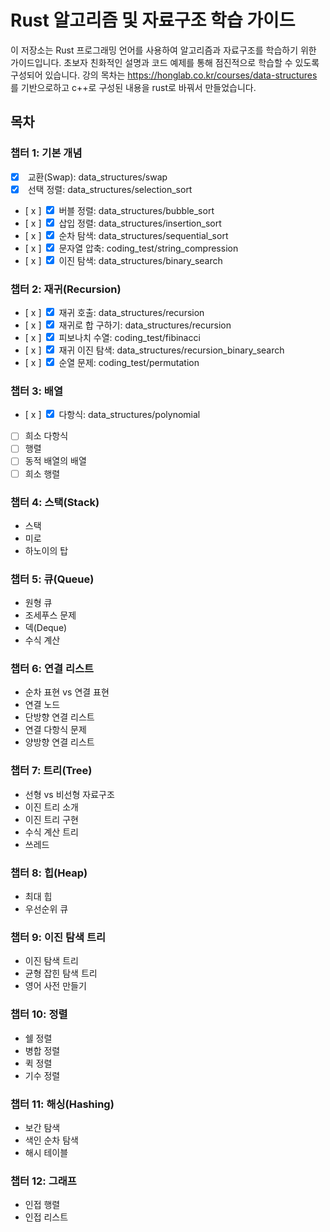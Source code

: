 # Rust 알고리즘 및 자료구조 학습 가이드

이 저장소는 Rust 프로그래밍 언어를 사용하여 알고리즘과 자료구조를 학습하기 위한 가이드입니다. 초보자 친화적인 설명과 코드 예제를 통해 점진적으로 학습할 수 있도록 구성되어 있습니다.
강의 목차는 https://honglab.co.kr/courses/data-structures 를 기반으로하고 c++로 구성된 내용을 rust로 바꿔서 만들었습니다.

## 목차

### 챕터 1: 기본 개념
- [x] <input type="checkbox" checked />  교환(Swap): data_structures/swap <br/>
- [x] <input type="checkbox" checked /> 선택 정렬: data_structures/selection_sort <br/>
- [ x ] <input type="checkbox" checked /> 버블 정렬: data_structures/bubble_sort <br/>
- [ x ] <input type="checkbox" checked /> 삽입 정렬: data_structures/insertion_sort <br/>
- [ x ] <input type="checkbox" checked /> 순차 탐색: data_structures/sequential_sort <br/>
- [ x ] <input type="checkbox" checked /> 문자열 압축: coding_test/string_compression <br/>
- [ x ] <input type="checkbox" checked /> 이진 탐색: data_structures/binary_search <br/>

### 챕터 2: 재귀(Recursion)
- [ x ] <input type="checkbox" checked />  재귀 호출: data_structures/recursion <br/>
- [ x ] <input type="checkbox" checked />  재귀로 합 구하기: data_structures/recursion <br/>
- [ x ] <input type="checkbox" checked />  피보나치 수열: coding_test/fibinacci <br/>
- [ x ] <input type="checkbox" checked />  재귀 이진 탐색: data_structures/recursion_binary_search <br/>
- [ x ] <input type="checkbox" checked />  순열 문제: coding_test/permutation <br/>

### 챕터 3: 배열
- [ x ] <input type="checkbox" checked /> 다항식: data_structures/polynomial <br/>
- [ ] 희소 다항식
- [ ] 행렬
- [ ] 동적 배열의 배열
- [ ] 희소 행렬

### 챕터 4: 스택(Stack)
- 스택
- 미로
- 하노이의 탑

### 챕터 5: 큐(Queue)
- 원형 큐
- 조세푸스 문제
- 덱(Deque)
- 수식 계산

### 챕터 6: 연결 리스트
- 순차 표현 vs 연결 표현
- 연결 노드
- 단방향 연결 리스트
- 연결 다항식 문제
- 양방향 연결 리스트

### 챕터 7: 트리(Tree)
- 선형 vs 비선형 자료구조
- 이진 트리 소개
- 이진 트리 구현
- 수식 계산 트리
- 쓰레드

### 챕터 8: 힙(Heap)
- 최대 힙
- 우선순위 큐

### 챕터 9: 이진 탐색 트리
- 이진 탐색 트리
- 균형 잡힌 탐색 트리
- 영어 사전 만들기

### 챕터 10: 정렬
- 쉘 정렬
- 병합 정렬
- 퀵 정렬
- 기수 정렬

### 챕터 11: 해싱(Hashing)
- 보간 탐색
- 색인 순차 탐색
- 해시 테이블

### 챕터 12: 그래프
- 인접 행렬
- 인접 리스트
